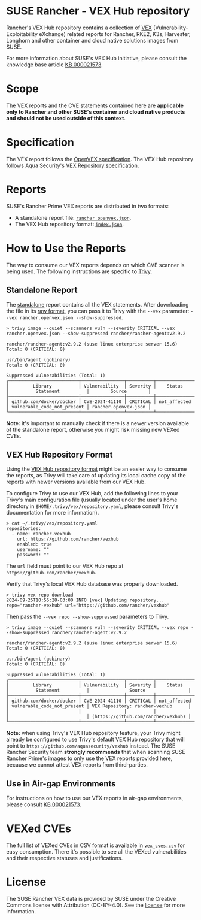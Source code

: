 # SUSE Rancher - VEX Hub repository

Rancher's VEX Hub repository contains a collection of [VEX]
(Vulnerability-Exploitability eXchange) related reports for Rancher, RKE2, K3s,
Harvester, Longhorn and other container and cloud native solutions images from
SUSE.

For more information about SUSE's VEX Hub initiative, please consult the
knowledge base article [KB 000021573].

# Scope

The VEX reports and the CVE statements contained here are **applicable only to
Rancher and other SUSE's container and cloud native products and should not be
used outside of this context**.

# Specification

The VEX report follows the [OpenVEX specification]. The VEX Hub repository follows
Aqua Security's [VEX Repository specification].

# Reports

SUSE's Rancher Prime VEX reports are distributed in two formats:

- A standalone report file: [`rancher.openvex.json`].
- The VEX Hub repository format: [`index.json`].

# How to Use the Reports

The way to consume our VEX reports depends on which CVE scanner is being used.
The following instructions are specific to [Trivy].

## Standalone Report

The [standalone] report contains all the VEX statements. After downloading the
file in its [raw format], you can pass it to Trivy with the `--vex` parameter:
`--vex rancher.openvex.json --show-suppressed`.

```
> trivy image --quiet --scanners vuln --severity CRITICAL --vex rancher.openvex.json --show-suppressed rancher/rancher-agent:v2.9.2

rancher/rancher-agent:v2.9.2 (suse linux enterprise server 15.6)
Total: 0 (CRITICAL: 0)

usr/bin/agent (gobinary)
Total: 0 (CRITICAL: 0)

Suppressed Vulnerabilities (Total: 1)
┌──────────────────────────┬────────────────┬──────────┬──────────────┬─────────────────────────────┬──────────────────────┐
│         Library          │ Vulnerability  │ Severity │    Status    │          Statement          │        Source        │
├──────────────────────────┼────────────────┼──────────┼──────────────┼─────────────────────────────┼──────────────────────┤
│ github.com/docker/docker │ CVE-2024-41110 │ CRITICAL │ not_affected │ vulnerable_code_not_present │ rancher.openvex.json │
└──────────────────────────┴────────────────┴──────────┴──────────────┴─────────────────────────────┴──────────────────────┘
```

**Note:** it's important to manually check if there is a newer version available
of the standalone report, otherwise you might risk missing new VEXed CVEs.

## VEX Hub Repository Format

Using the [VEX Hub repository format] might be an easier way to consume the
reports, as Trivy will take care of updating its local cache copy of the reports
with newer versions available from our VEX Hub.

To configure Trivy to use our VEX Hub, add the following lines to your Trivy's
main configuration file (usually located under the user's home directory in
`$HOME/.trivy/vex/repository.yaml`, please consult Trivy's documentation for
more information).

```
> cat ~/.trivy/vex/repository.yaml
repositories:
  - name: rancher-vexhub
    url: https://github.com/rancher/vexhub
    enabled: true
    username: ""
    password: ""
```

The `url` field must point to our VEX Hub repo at
`https://github.com/rancher/vexhub`.

Verify that Trivy's local VEX Hub database was properly downloaded.

```
> trivy vex repo download
2024-09-25T10:55:28-03:00 INFO [vex] Updating repository... repo="rancher-vexhub" url="https://github.com/rancher/vexhub"
```

Then pass the `--vex repo --show-suppressed` parameters to Trivy.

```
> trivy image --quiet --scanners vuln --severity CRITICAL --vex repo --show-suppressed rancher/rancher-agent:v2.9.2

rancher/rancher-agent:v2.9.2 (suse linux enterprise server 15.6)
Total: 0 (CRITICAL: 0)

usr/bin/agent (gobinary)
Total: 0 (CRITICAL: 0)

Suppressed Vulnerabilities (Total: 1)
┌──────────────────────────┬────────────────┬──────────┬──────────────┬─────────────────────────────┬─────────────────────────────────────┐
│         Library          │ Vulnerability  │ Severity │    Status    │          Statement          │               Source                │
├──────────────────────────┼────────────────┼──────────┼──────────────┼─────────────────────────────┼─────────────────────────────────────┤
│ github.com/docker/docker │ CVE-2024-41110 │ CRITICAL │ not_affected │ vulnerable_code_not_present │ VEX Repository: rancher-vexhub      │
│                          │                │          │              │                             │ (https://github.com/rancher/vexhub) │
└──────────────────────────┴────────────────┴──────────┴──────────────┴─────────────────────────────┴─────────────────────────────────────┘
```

**Note:** when using Trivy's VEX Hub repository feature, your Trivy might
already be configured to use Trivy's default VEX Hub repository that will point
to `https://github.com/aquasecurity/vexhub` instead. The SUSE Rancher Security
team **strongly recommends** that when scanning SUSE Rancher Prime's images to
only use the VEX reports provided here, because we cannot attest VEX reports
from third-parties.

## Use in Air-gap Environments

For instructions on how to use our VEX reports in air-gap environments, please
consult [KB 000021573].

# VEXed CVEs

The full list of VEXed CVEs in CSV format is available in [`vex_cves.csv`] for
easy consumption. There it's possible to see all the VEXed vulnerabilities and
their respective statuses and justifications.

# License

The SUSE Rancher VEX data is provided by SUSE under the Creative Commons license
with Attribution (CC-BY-4.0). See the [license] for more information.


<!-- Links -->
[VEX]: https://www.ntia.gov/files/ntia/publications/vex_one-page_summary.pdf
[KB 000021573]: https://www.suse.com/support/kb/doc/?id=000021573
[OpenVEX specification]: https://github.com/openvex/spec
[VEX Repository specification]: https://github.com/aquasecurity/vex-repo-spec
[`rancher.openvex.json`]: reports/rancher.openvex.json
[`index.json`]: index.json
[Trivy]: https://github.com/aquasecurity/trivy
[standalone]: reports/rancher.openvex.json
[raw format]: https://raw.githubusercontent.com/rancher/vexhub/refs/heads/main/reports/rancher.openvex.json
[VEX Hub repository format]: reports/rancher.openvex.json
[`vex_cves.csv`]: reports/vex_cves.csv
[license]: LICENSE

